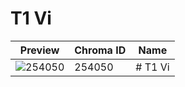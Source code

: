 # T1 Vi

| Preview | Chroma ID | Name |
|---------|-----------|------|
| ![254050](https://raw.communitydragon.org/latest/plugins/rcp-be-lol-game-data/global/default/v1/champion-chroma-images/254/254050.png) | 254050 | # T1 Vi |
